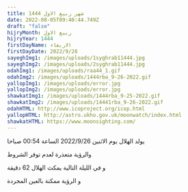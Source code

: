 ```yaml
---
title: شهر ربيع الاول 1444
date: 2022-08-05T09:40:44.749Z
draft: "false"
hijryMonth: ربيع الاول
hijryYear: 1444
firstDayName: الاربعاء
firstDayDate: 2022/9/28
sayeghImg1: /images/uploads/1syghrab11444.jpg
sayeghImg2: /images/uploads/2syghrab11444.jpg
odahImg1: /images/uploads/raa44_1.gif
odahImg2: /images/uploads/1444rba_9-26-2022.gif
yallopImg1: /images/uploads/error.jpg
yallopImg2: /images/uploads/error.jpg
shawkatImg1: /images/uploads/1444rba_9-25-2022.gif
shawkatImg2: /images/uploads/14441rba_9-26-2022.gif
odahHTML: http://www.icoproject.org/icop.html
yallopHTML: http://astro.ukho.gov.uk/moonwatch/index.html
shawkatHTML: https://www.moonsighting.com/
---
```

يولد الهلال يوم الاثنين 2022/9/26 الساعة 00:54 صباحا

والرؤية متعذرة لعدم توفر الشروط

و في الليلة التالية يمكث الهلال 62 دقيقة 

و الرؤية ممكنة بالعين المجردة